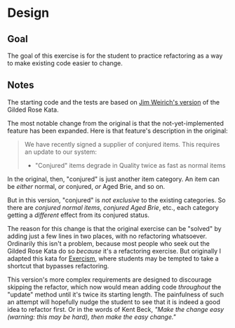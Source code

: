 # Design

## Goal

The goal of this exercise is for the student to practice refactoring as a way to make existing code easier to change.

## Notes

The starting code and the tests are based on [Jim Weirich's version](https://github.com/jimweirich/gilded_rose_kata) of the Gilded Rose Kata.

The most notable change from the original is that the not-yet-implemented feature has been expanded. Here is that feature's description in the original:

> We have recently signed a supplier of conjured items. This requires an update to our system:
> - "Conjured" items degrade in Quality twice as fast as normal items

In the original, then, "conjured" is just another item category. An item can be *either* normal, *or* conjured, *or* Aged Brie, and so on.

But in this version, "conjured" is *not exclusive* to the existing categories. So there are *conjured normal items*, *conjured Aged Brie*, etc., each category getting a *different* effect from its conjured status.

The reason for this change is that the original exercise can be "solved" by adding just a few lines in two places, with no refactoring whatsoever. Ordinarily this isn't a problem, because most people who seek out the Gilded Rose Kata do so *because* it's a refactoring exercise. But originally I adapted this kata for [Exercism](https://exercism.org), where students may be tempted to take a shortcut that bypasses refactoring.

This version's more complex requirements are designed to discourage skipping the refactor, which now would mean adding code *throughout* the "update" method until it's twice its starting length. The painfulness of such an attempt will hopefully nudge the student to see that it is indeed a good idea to refactor first. Or in the words of Kent Beck, *"Make the change easy (warning: this may be hard), then make the easy change."*
